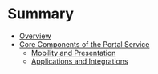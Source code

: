 # Summary

* [Overview](README.md)
* [Core Components of the Portal Service](core_components_of_the_portal_service/README.md)
   * [Mobility and Presentation](core_components_of_the_portal_service/mobility_and_presentation.md)
   * [Applications and Integrations](core_components_of_the_portal_service/applications_and_integrations.md)

